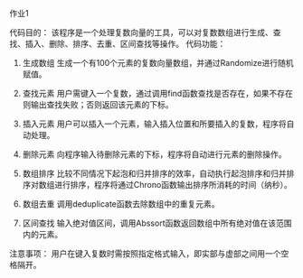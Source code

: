 作业1

代码目的：
该程序是一个处理复数向量的工具，可以对复数数组进行生成、查找、插入、删除、排序、去重、区间查找等操作。
代码功能：
1. 生成数组
生成一个有100个元素的复数向量数组，并通过Randomize进行随机赋值。

2. 查找元素
用户需键入一个复数，通过调用find函数查找是否存在，如果不存在则输出查找失败；否则返回该元素的下标。

3. 插入元素
用户可以插入一个元素，输入插入位置和所要插入的复数，程序将自动处理。

4. 删除元素
向程序输入待删除元素的下标，程序将自动进行元素的删除操作。

5. 数组排序
比较不同情况下起泡和归并排序的效率，自动执行起泡排序和归并排序对数组进行排序，程序将通过Chrono函数输出排序所消耗的时间（纳秒）。

5. 数组去重
调用deduplicate函数去除数组中的重复元素。

6. 区间查找
输入绝对值区间，调用Abssort函数返回数组中所有绝对值在该范围内的元素。

注意事项：
用户在键入复数时需按照指定格式输入，即实部与虚部之间用一个空格隔开。
